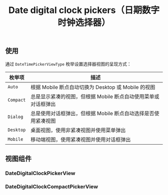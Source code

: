 ﻿---
title: Date digital clock pickers（日期数字时钟选择器）
desc: "**PDateDigitalClockPicker** 是一个带有数字时钟的日期时间选择组件。"
tag: "预置"
related:
  - /blazor/components/date-pickers
  - /blazor/labs/digital-clocks
  - /blazor/labs/date-time-pickers
---

## 使用

<masa-example file="Examples.labs.date_digital_clock_pickers.Picker"></masa-example>

通过 `DateTimePickerViewType` 枚举设置选择器视图的呈现方式：

| 枚举项     | 描述                                     |
|---------|----------------------------------------|
| `Auto`    | 根据 Mobile 断点自动切换为 Desktop 或 Mobile 的视图 |
| `Compact` | 总是显示紧凑的视图，但根据 Mobile 断点自动使用菜单或对话框弹出    |
| `Dialog`  | 总是使用对话框弹出，但根据 Mobile 断点自动选择是否使用紧凑视图    |
| `Desktop` | 桌面视图，使用非紧凑视图并使用菜单弹出                    |
| `Mobile`  | 移动端视图，使用紧凑视图并使用对话框弹出                   |

## 视图组件

### DateDigitalClockPickerView

<masa-example file="Examples.labs.date_digital_clock_pickers.Default"></masa-example>

### DateDigitalClockCompactPickerView

<masa-example file="Examples.labs.date_digital_clock_pickers.Compact"></masa-example>
